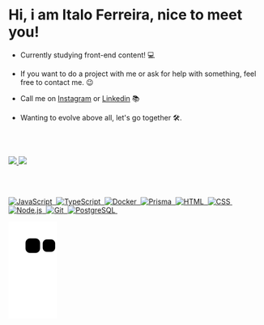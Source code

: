 # Hi, i am Italo Ferreira, nice to meet you!

- Currently studying front-end content! 💻

- If you want to do a project with me or ask for help with something, feel free to contact me. 😉

- Call me on [Instagram](https://www.instagram.com/italo.ferreira.5220/) or [Linkedin](https://www.linkedin.com/in/italo-ferreira-598223223/) 📚

- Wanting to evolve above all, let's go together 🛠.
 
<br></br>

<div>
  <a href="https://github.com/ItaloFL">
  <img height="180em" src="https://github-readme-stats.vercel.app/api?username=italoFL&show_icons=true&theme=dark&include_all_commits=true&count_private=true"/>
  <img height="180em" src="https://github-readme-stats.vercel.app/api/top-langs/?username=ItaloFL&layout=compact&langs_count=7&theme=dark"/>
</div>
  
<br></br>
  
![JavaScript](https://img.shields.io/badge/-JavaScript-05122A?style=flat&logo=javascript)&nbsp;
![TypeScript](https://img.shields.io/badge/-TypeScript-05122A?style=flat&logo=typescript)&nbsp;
![Docker](https://img.shields.io/badge/-Docker-05122A?style=flat&logo=Docker)&nbsp;
![Prisma](https://img.shields.io/badge/-Prisma-05122A?style=flat&logo=Prisma)&nbsp;
![HTML](https://img.shields.io/badge/-HTML-05122A?style=flat&logo=HTML5)&nbsp;
![CSS](https://img.shields.io/badge/-CSS-05122A?style=flat&logo=CSS3&logoColor=1572B6)&nbsp;
![Node.js](https://img.shields.io/badge/-Node.js-05122A?style=flat&logo=node.js)&nbsp;
![Git](https://img.shields.io/badge/-Git-05122A?style=flat&logo=git)&nbsp;
![PostgreSQL](https://img.shields.io/badge/-PostgreSQL-05122A?style=flat&logo=postgresql)&nbsp;



  
![Snake animation](https://github.com/ItaloFL/ItaloFL/blob/output/github-contribution-grid-snake.svg)
